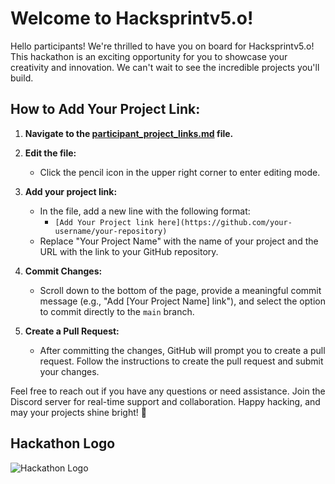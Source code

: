 # Welcome to Hacksprintv5.o!

Hello participants! We're thrilled to have you on board for Hacksprintv5.o! This hackathon is an exciting opportunity for you to showcase your creativity and innovation. We can't wait to see the incredible projects you'll build.

## How to Add Your Project Link:

1. **Navigate to the [participant_project_links.md](https://github.com/Sam-1806/Hacksprintv5.o/blob/main/participant_project_links.md) file.**

2. **Edit the file:**
   - Click the pencil icon in the upper right corner to enter editing mode.

3. **Add your project link:**
   - In the file, add a new line with the following format:
     - `[Add Your Project link here](https://github.com/your-username/your-repository)`
   - Replace "Your Project Name" with the name of your project and the URL with the link to your GitHub repository.

4. **Commit Changes:**
   - Scroll down to the bottom of the page, provide a meaningful commit message (e.g., "Add [Your Project Name] link"), and select the option to commit directly to the `main` branch.

5. **Create a Pull Request:**
   - After committing the changes, GitHub will prompt you to create a pull request. Follow the instructions to create the pull request and submit your changes.

Feel free to reach out if you have any questions or need assistance. Join the Discord server for real-time support and collaboration. Happy hacking, and may your projects shine bright! 🚀

## Hackathon Logo
![Hackathon Logo](link_to_your_image_file.png)
